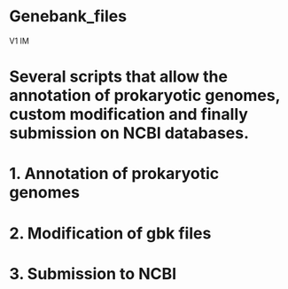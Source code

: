 # Genebank_files
V1
IM

# Several scripts that allow the annotation of prokaryotic genomes, custom modification and finally submission on NCBI databases.

# 1. Annotation of prokaryotic genomes


# 2. Modification of gbk files



# 3. Submission to NCBI 



